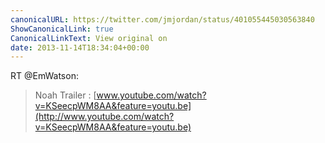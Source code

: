 ```yaml
---
canonicalURL: https://twitter.com/jmjordan/status/401055445030563840
ShowCanonicalLink: true
CanonicalLinkText: View original on
date: 2013-11-14T18:34:04+00:00
---
```

RT @EmWatson:
> Noah Trailer : [www.youtube.com/watch?v=KSeecpWM8AA&feature=youtu.be](http://www.youtube.com/watch?v=KSeecpWM8AA&feature=youtu.be)